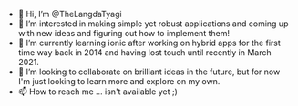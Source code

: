 - 👋 Hi, I’m @TheLangdaTyagi
- 👀 I’m interested in making simple yet robust applications and coming up with new ideas and figuring out how to implement them!
- 🌱 I’m currently learning ionic after working on hybrid apps for the first time way back in 2014 and having lost touch until recently in March 2021.
- 💞️ I’m looking to collaborate on brilliant ideas in the future, but for now I'm just looking to learn more and explore on my own.
- 📫 How to reach me ... isn't available yet ;)

<!---
TheLangdaTyagi/TheLangdaTyagi is a ✨ special ✨ repository because its `README.md` (this file) appears on your GitHub profile.
You can click the Preview link to take a look at your changes.
--->
